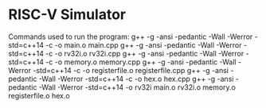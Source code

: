 # RISC-V Simulator

Commands used to run the program:
g++ -g -ansi -pedantic -Wall -Werror -std=c++14 -c -o main.o main.cpp
g++ -g -ansi -pedantic -Wall -Werror -std=c++14 -c -o rv32i.o rv32i.cpp
g++ -g -ansi -pedantic -Wall -Werror -std=c++14 -c -o memory.o memory.cpp
g++ -g -ansi -pedantic -Wall -Werror -std=c++14 -c -o registerfile.o registerfile.cpp
g++ -g -ansi -pedantic -Wall -Werror -std=c++14 -c -o hex.o hex.cpp
g++ -g -ansi -pedantic -Wall -Werror -std=c++14 -o rv32i main.o rv32i.o memory.o registerfile.o hex.o

